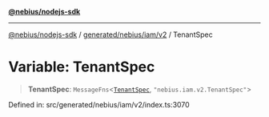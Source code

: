 [**@nebius/nodejs-sdk**](../../../../../README.md)

***

[@nebius/nodejs-sdk](../../../../../README.md) / [generated/nebius/iam/v2](../README.md) / TenantSpec

# Variable: TenantSpec

> **TenantSpec**: `MessageFns`\<[`TenantSpec`](../interfaces/TenantSpec.md), `"nebius.iam.v2.TenantSpec"`\>

Defined in: src/generated/nebius/iam/v2/index.ts:3070

